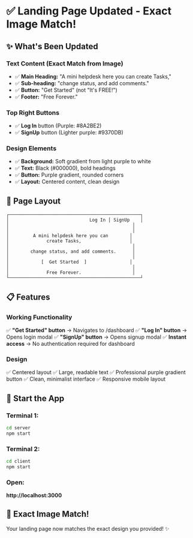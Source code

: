 # ✅ Landing Page Updated - Exact Image Match!

## ✨ What's Been Updated

### Text Content (Exact Match from Image)
- ✅ **Main Heading:** "A mini helpdesk here you can create Tasks,"
- ✅ **Sub-heading:** "change status, and add comments."
- ✅ **Button:** "Get Started" (not "It's FREE!")
- ✅ **Footer:** "Free Forever."

### Top Right Buttons
- ✅ **Log In** button (Purple: #8A2BE2)
- ✅ **SignUp** button (Lighter purple: #9370DB)

### Design Elements
- ✅ **Background:** Soft gradient from light purple to white
- ✅ **Text:** Black (#000000), bold headings
- ✅ **Button:** Purple gradient, rounded corners
- ✅ **Layout:** Centered content, clean design

## 🎯 Page Layout

```
┌─────────────────────────────────────────────────┐
│                              Log In │ SignUp    │
│                                              │
│                                              │
│         A mini helpdesk here you can        │
│              create Tasks,                  │
│                                              │
│        change status, and add comments.      │
│                                              │
│            [  Get Started  ]                │
│                                              │
│              Free Forever.                   │
└─────────────────────────────────────────────────┘
```

## 📋 Features

### Working Functionality
✅ **"Get Started" button** → Navigates to /dashboard
✅ **"Log In" button** → Opens login modal
✅ **"SignUp" button** → Opens signup modal
✅ **Instant access** → No authentication required for dashboard

### Design
✅ Centered layout
✅ Large, readable text
✅ Professional purple gradient button
✅ Clean, minimalist interface
✅ Responsive mobile layout

## 🚀 Start the App

### Terminal 1:
```bash
cd server
npm start
```

### Terminal 2:
```bash
cd client
npm start
```

### Open:
**http://localhost:3000**

## 🎉 Exact Image Match!

Your landing page now matches the exact design you provided! ✨
